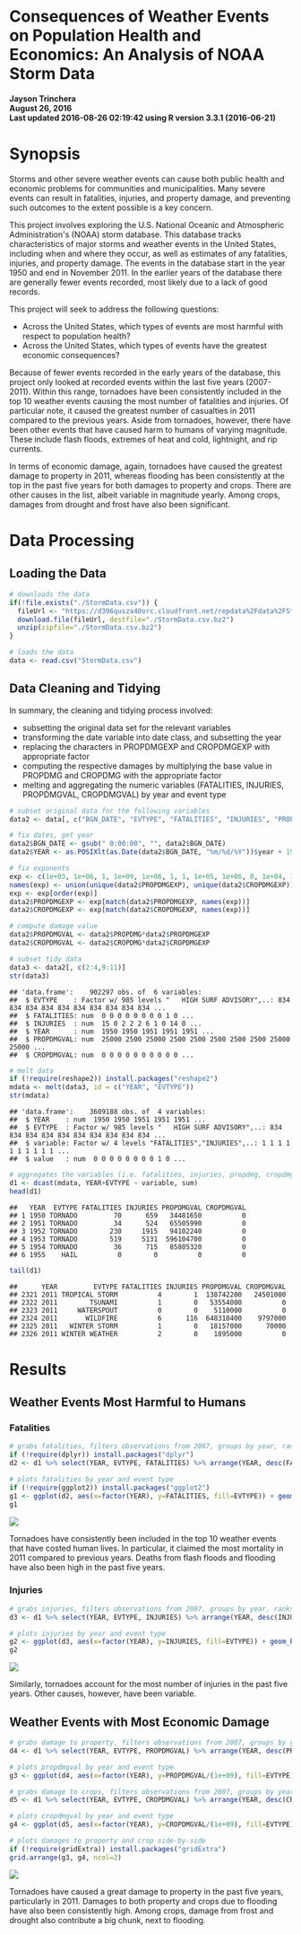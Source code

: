# **Consequences of Weather Events on Population Health and Economics: An Analysis of NOAA Storm Data**



**Jayson Trinchera**  
**August 26, 2016**  
**Last updated 2016-08-26 02:19:42 using R version 3.3.1 (2016-06-21)**  

# **Synopsis**  
Storms and other severe weather events can cause both public health and economic problems for communities and municipalities. Many severe events can result in fatalities, injuries, and property damage, and preventing such outcomes to the extent possible is a key concern.

This project involves exploring the U.S. National Oceanic and Atmospheric Administration's (NOAA) storm database. This database tracks characteristics of major storms and weather events in the United States, including when and where they occur, as well as estimates of any fatalities, injuries, and property damage. The events in the database start in the year 1950 and end in November 2011. In the earlier years of the database there are generally fewer events recorded, most likely due to a lack of good records.  

This project will seek to address the following questions:  
- Across the United States, which types of events are most harmful with respect to population health?  
- Across the United States, which types of events have the greatest economic consequences?  

Because of fewer events recorded in the early years of the database, this project only looked at recorded events within the last five years (2007-2011). Within this range, tornadoes have been consistently included in the top 10 weather events causing the most number of fatalities and injuries. Of particular note, it caused the greatest number of casualties in 2011 compared to the previous years. Aside from tornadoes, however, there have been other events that have caused harm to humans of varying magnitude. These include flash floods, extremes of heat and cold, lightnight, and rip currents.

In terms of economic damage, again, tornadoes have caused the greatest damage to property in 2011, whereas flooding has been consistently at the top in the past five years for both damages to property and crops. There are other causes in the list, albeit variable in magnitude yearly. Among crops, damages from drought and frost have also been significant.  

# **Data Processing**  

## **Loading the Data**  


```r
# downloads the data
if(!file.exists("./StormData.csv")) {
  fileUrl <- "https://d396qusza40orc.cloudfront.net/repdata%2Fdata%2FStormData.csv.bz2"
  download.file(fileUrl, destfile="./StormData.csv.bz2")
  unzip(zipfile="./StormData.csv.bz2")
}

# loads the data
data <- read.csv("StormData.csv")
```

## **Data Cleaning and Tidying**  

In summary, the cleaning and tidying process involved:  
- subsetting the original data set for the relevant variables  
- transforming the date variable into date class, and subsetting the year  
- replacing the characters in PROPDMGEXP and CROPDMGEXP with appropriate factor 
- computing the respective damages by multiplying the base value in PROPDMG and CROPDMG with the appropriate factor  
- melting and aggregating the numeric variables (FATALITIES, INJURIES, PROPDMGVAL, CROPDMGVAL) by year and event type  


```r
# subset original data for the following variables
data2 <- data[, c("BGN_DATE", "EVTYPE", "FATALITIES", "INJURIES", "PROPDMG", "PROPDMGEXP", "CROPDMG", "CROPDMGEXP")]

# fix dates, get year
data2$BGN_DATE <- gsub(" 0:00:00", "", data2$BGN_DATE)
data2$YEAR <- as.POSIXlt(as.Date(data2$BGN_DATE, "%m/%d/%Y"))$year + 1900

# fix exponents
exp <- c(1e+03, 1e+06, 1, 1e+09, 1e+06, 1, 1, 1e+05, 1e+06, 0, 1e+04, 1e+02, 1e+03, 1e+02, 1e+07, 1e+02, 0, 1, 1e+08, 1e+03)
names(exp) <- union(unique(data2$PROPDMGEXP), unique(data2$CROPDMGEXP))
exp <- exp[order(exp)]
data2$PROPDMGEXP <- exp[match(data2$PROPDMGEXP, names(exp))]
data2$CROPDMGEXP <- exp[match(data2$CROPDMGEXP, names(exp))]

# compute damage value
data2$PROPDMGVAL <- data2$PROPDMG*data2$PROPDMGEXP
data2$CROPDMGVAL <- data2$CROPDMG*data2$CROPDMGEXP

# subset tidy data
data3 <- data2[, c(2:4,9:11)]
str(data3)
```

```
## 'data.frame':	902297 obs. of  6 variables:
##  $ EVTYPE    : Factor w/ 985 levels "   HIGH SURF ADVISORY",..: 834 834 834 834 834 834 834 834 834 834 ...
##  $ FATALITIES: num  0 0 0 0 0 0 0 0 1 0 ...
##  $ INJURIES  : num  15 0 2 2 2 6 1 0 14 0 ...
##  $ YEAR      : num  1950 1950 1951 1951 1951 ...
##  $ PROPDMGVAL: num  25000 2500 25000 2500 2500 2500 2500 2500 25000 25000 ...
##  $ CROPDMGVAL: num  0 0 0 0 0 0 0 0 0 0 ...
```

```r
# melt data
if (!require(reshape2)) install.packages("reshape2")
mdata <- melt(data3, id = c("YEAR", "EVTYPE"))
str(mdata)
```

```
## 'data.frame':	3609188 obs. of  4 variables:
##  $ YEAR    : num  1950 1950 1951 1951 1951 ...
##  $ EVTYPE  : Factor w/ 985 levels "   HIGH SURF ADVISORY",..: 834 834 834 834 834 834 834 834 834 834 ...
##  $ variable: Factor w/ 4 levels "FATALITIES","INJURIES",..: 1 1 1 1 1 1 1 1 1 1 ...
##  $ value   : num  0 0 0 0 0 0 0 0 1 0 ...
```

```r
# aggregates the variables (i.e. fatalities, injuries, propdmg, cropdmg) by year and event type
d1 <- dcast(mdata, YEAR+EVTYPE ~ variable, sum)
head(d1)
```

```
##   YEAR  EVTYPE FATALITIES INJURIES PROPDMGVAL CROPDMGVAL
## 1 1950 TORNADO         70      659   34481650          0
## 2 1951 TORNADO         34      524   65505990          0
## 3 1952 TORNADO        230     1915   94102240          0
## 4 1953 TORNADO        519     5131  596104700          0
## 5 1954 TORNADO         36      715   85805320          0
## 6 1955    HAIL          0        0          0          0
```

```r
tail(d1)
```

```
##      YEAR         EVTYPE FATALITIES INJURIES PROPDMGVAL CROPDMGVAL
## 2321 2011 TROPICAL STORM          4        1  138742200   24501000
## 2322 2011        TSUNAMI          1        0   53554000          0
## 2323 2011     WATERSPOUT          0        0    5110000          0
## 2324 2011       WILDFIRE          6      116  648318400    9797000
## 2325 2011   WINTER STORM          1        0   18157000      70000
## 2326 2011 WINTER WEATHER          2        0    1895000          0
```

# **Results**  

## **Weather Events Most Harmful to Humans**  

### **Fatalities**  


```r
# grabs fatalities, filters observations from 2007, groups by year, ranks according to most number of fatalities, and selects only top 10 events per year
if (!require(dplyr)) install.packages("dplyr")
d2 <- d1 %>% select(YEAR, EVTYPE, FATALITIES) %>% arrange(YEAR, desc(FATALITIES)) %>% filter(YEAR > 2006 & FATALITIES != 0) %>% group_by(YEAR) %>% mutate(RANK = rank(FATALITIES, "min")) %>% mutate(RANK = max(RANK)-RANK+1) %>% filter(RANK <= 10)

# plots fatalities by year and event type
if (!require(ggplot2)) install.packages("ggplot2")
g1 <- ggplot(d2, aes(x=factor(YEAR), y=FATALITIES, fill=EVTYPE)) + geom_bar(stat="identity", position="dodge") + labs(x="Year", y="Fatalities",fill="Weather Event", title="US: Top 10 Weather Events Causing the Most Number of Fatalities")
g1
```

![](PA2_files/figure-html/unnamed-chunk-3-1.png)<!-- -->

Tornadoes have consistently been included in the top 10 weather events that have costed human lives. In particular, it claimed the most mortality in 2011 compared to previous years. Deaths from flash floods and flooding have also been high in the past five years.  

### **Injuries**  


```r
# grabs injuries, filters observations from 2007, groups by year, ranks according to most number of injuries, and selects only top 10 events per year
d3 <- d1 %>% select(YEAR, EVTYPE, INJURIES) %>% arrange(YEAR, desc(INJURIES)) %>% filter(YEAR > 2006 & INJURIES != 0) %>% group_by(YEAR) %>% mutate(RANK = rank(INJURIES, "min")) %>% mutate(RANK = max(RANK)-RANK+1) %>% filter(RANK <= 10)

# plots injuries by year and event type
g2 <- ggplot(d3, aes(x=factor(YEAR), y=INJURIES, fill=EVTYPE)) + geom_bar(stat="identity", position="dodge") + labs(x="Year", y="Injuries",fill="Weather Event", title="US: Top 10 Weather Events Causing the Most Number of Injuries")
g2
```

![](PA2_files/figure-html/unnamed-chunk-4-1.png)<!-- -->

Similarly, tornadoes account for the most number of injuries in the past five years. Other causes, however, have been variable.  

## **Weather Events with Most Economic Damage**  


```r
# grabs damage to property, filters observations from 2007, groups by year, ranks according to value, and selects only top 5 events per year
d4 <- d1 %>% select(YEAR, EVTYPE, PROPDMGVAL) %>% arrange(YEAR, desc(PROPDMGVAL)) %>% filter(YEAR > 2006 & PROPDMGVAL != 0) %>% group_by(YEAR) %>% mutate(RANK = rank(PROPDMGVAL, "min")) %>% mutate(RANK = max(RANK)-RANK+1) %>% filter(RANK <= 5)

# plots propdmgval by year and event type
g3 <- ggplot(d4, aes(x=factor(YEAR), y=PROPDMGVAL/(1e+09), fill=EVTYPE)) + geom_bar(stat="identity", position="dodge") + labs(x="Year", y="Cost of Damage (billions of US dollars)",fill="Weather Event", title="US: Top 5 Weather Events Causing the Most Damage to Property")

# grabs damage to crops, filters observations from 2007, groups by year, ranks according to value, and selects only top 5 events per year
d5 <- d1 %>% select(YEAR, EVTYPE, CROPDMGVAL) %>% arrange(YEAR, desc(CROPDMGVAL)) %>% filter(YEAR > 2006 & CROPDMGVAL != 0) %>% group_by(YEAR) %>% mutate(RANK = rank(CROPDMGVAL, "min")) %>% mutate(RANK = max(RANK)-RANK+1) %>% filter(RANK <= 5)

# plots cropdmgval by year and event type
g4 <- ggplot(d5, aes(x=factor(YEAR), y=CROPDMGVAL/(1e+09), fill=EVTYPE)) + geom_bar(stat="identity", position="dodge") + labs(x="Year", y="Cost of Damage (billions of US dollars)",fill="Weather Event", title="US: Top 5 Weather Events Causing the Most Damage to Crops")

# plots damages to property and crop side-by-side
if (!require(gridExtra)) install.packages("gridExtra")
grid.arrange(g3, g4, ncol=2)
```

![](PA2_files/figure-html/unnamed-chunk-5-1.png)<!-- -->

Tornadoes have caused a great damage to property in the past five years, particularly in 2011. Damages to both property and crops due to flooding have also been consistently high. Among crops, damage from frost and drought also contribute a big chunk, next to flooding.
